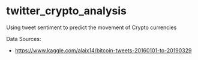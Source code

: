# twitter_crypto_analysis

Using tweet sentiment to predict the movement of Crypto currencies

Data Sources:
- https://www.kaggle.com/alaix14/bitcoin-tweets-20160101-to-20190329